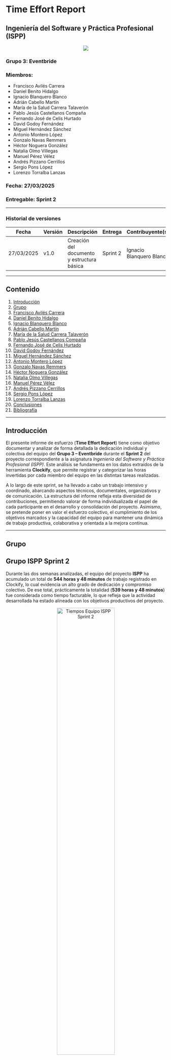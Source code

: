 # Time Effort Report
## Ingeniería del Software y Práctica Profesional (ISPP)
<center><img src="../../img/Eventbride.png"></img></center>

### Grupo 3: Eventbride

### Miembros:
- Francisco Avilés Carrera
- Daniel Benito Hidalgo
- Ignacio Blanquero Blanco
- Adrián Cabello Martín
- María de la Salud Carrera Talaverón
- Pablo Jesús Castellanos Compaña
- Fernando José de Celis Hurtado
- David Godoy Fernández
- Miguel Hernández Sánchez
- Antonio Montero López
- Gonzalo Navas Remmers
- Héctor Noguera González
- Natalia Olmo Villegas
- Manuel Pérez Vélez
- Andrés Pizzano Cerrillos
- Sergio Pons López
- Lorenzo Torralba Lanzas

### Fecha: 27/03/2025

### Entregable: Sprint 2

---

### Historial de versiones

| Fecha      | Versión | Descripción                                | Entrega  | Contribuyente(s)                    |
|------------|---------|--------------------------------------------|----------|-------------------------------------|
| 27/03/2025 | v1.0    | Creación del documento y estructura básica | Sprint 2 | Ignacio Blanquero Blanco |

---

## Contenido
1. [Introducción](#intro)
2. [Grupo](#group)
3. [Francisco Avilés Carrera](#id1)
4. [Daniel Benito Hidalgo](#id2)
5. [Ignacio Blanquero Blanco](#id3)
6. [Adrián Cabello Martín](#id4)
7. [María de la Salud Carrera Talaverón](#id5)
8. [Pablo Jesús Castellanos Compaña](#id6)
9. [Fernando José de Celis Hurtado](#id7)
10. [David Godoy Fernández](#id8)
11. [Miguel Hernández Sánchez](#id9)
12. [Antonio Montero López](#id10)
13. [Gonzalo Navas Remmers](#id11)
14. [Héctor Noguera González](#id12)
15. [Natalia Olmo Villegas](#id13)
16. [Manuel Pérez Vélez](#id14)
17. [Andrés Pizzano Cerrillos](#id15)
18. [Sergio Pons López](#id16)
19. [Lorenzo Torralba Lanzas](#id17)
20. [Conclusiones](#concl)
21. [Bibliografía](#bib)

---

<div id='intro'></div>

## Introducción

El presente informe de esfuerzo (**Time Effort Report**) tiene como objetivo documentar y analizar de forma detallada la dedicación individual y colectiva del equipo del **Grupo 3 – Eventbride** durante el **Sprint 2** del proyecto correspondiente a la asignatura *Ingeniería del Software y Práctica Profesional (ISPP)*. Este análisis se fundamenta en los datos extraídos de la herramienta **Clockify**, que permite registrar y categorizar las horas invertidas por cada miembro del equipo en las distintas tareas realizadas.

A lo largo de este sprint, se ha llevado a cabo un trabajo intensivo y coordinado, abarcando aspectos técnicos, documentales, organizativos y de comunicación. La estructura del informe refleja esta diversidad de contribuciones, permitiendo valorar de forma individualizada el papel de cada participante en el desarrollo y consolidación del proyecto. Asimismo, se pretende poner en valor el esfuerzo colectivo, el cumplimiento de los objetivos marcados y la capacidad del equipo para mantener una dinámica de trabajo productiva, colaborativa y orientada a la mejora continua.

---

<div id='group'></div>

## Grupo

## Grupo ISPP Sprint 2

Durante las dos semanas analizadas, el equipo del proyecto **ISPP** ha acumulado un total de **544 horas y 48 minutos** de trabajo registrado en Clockify, lo cual evidencia un alto grado de dedicación y compromiso colectivo. De ese total, prácticamente la totalidad (**539 horas y 48 minutos**) fue considerada como tiempo facturable, lo que refleja que la actividad desarrollada ha estado alineada con los objetivos productivos del proyecto.

<p align="center">
  <img src="https://iili.io/3uIeeUb.md.png" alt="Tiempos Equipo ISPP Sprint 2" style="width: 60%"></img>
</p>
<p align="center"><strong>Imagen 1: Tiempos totales del equipo – Sprint 2</strong></p>


En términos de naturaleza de las tareas, el equipo ha abordado una amplia gama de actividades:

- **Desarrollo de funcionalidades (features):** destacan tareas como la gestión de planes premium y freemium, el control de accesos, la gestión de listas de invitados, cancelaciones de servicios, chat, workflows y soporte técnico. Estas tareas han sido prioritarias y reflejan el avance funcional del producto.

- **Documentación:** se ha realizado una labor extensa en la elaboración y actualización de documentos clave como presentaciones, acuerdos de compromiso, condiciones de uso, métricas, evaluaciones de rendimiento y documentos internos de coordinación.

- **Actividades de marketing:** se ha trabajado activamente en la creación de contenido para redes sociales, vídeos demostrativos, storyboard de presentaciones y diálogos para demos, evidenciando un esfuerzo significativo en la difusión y visibilidad del proyecto.

- **Reuniones y coordinación:** se han registrado numerosas reuniones generales, de subgrupos, de jefes, de reestimación de sprint y de planificación, reflejando una dinámica organizativa sólida y continua.

- **Tareas de soporte y testing:** se ha dedicado tiempo al testing del sistema, la validación de formularios, corrección de errores en despliegue y ajustes de UI, garantizando así la calidad del producto.

- **Tareas académicas y de formación:** se han incluido sesiones de clase, visualización de píldoras teóricas y actividades de revisión conjunta, integrando el desarrollo del proyecto con el componente formativo.

Finalmente, cabe destacar el tiempo invertido en la preparación de entregables y presentaciones clave, así como en la gestión del feedback, lo cual ha permitido mantener una visión iterativa del progreso y fomentar la mejora continua.

En conclusión, el equipo ISPP ha demostrado una excelente organización y una implicación global sobresaliente, distribuyendo su tiempo de manera equilibrada entre desarrollo técnico, gestión documental, marketing y coordinación. El rendimiento global durante este periodo ha sido muy elevado, reflejando un entorno de trabajo activo, productivo y colaborativo.

---

<div id='id1'></div>

## Francisco Avilés Carrera

**Periodo de análisis:** 14/03/2025 – 28/03/2025  
**Horas totales registradas:** 31 horas, 25 minutos y 18 segundos

<p align="center">
  <img src="https://iili.io/3uzUuX2.md.png" alt="Tiempos Francisco Avilés Carrera" style="width: 45%"></img>
</p>
<p align="center"><strong>Imagen 2: Tiempos Francisco Avilés Carrera</strong></p>

Francisco Avilés Carrera ha desempeñado un papel activo y equilibrado durante el Sprint 2 del proyecto ISPP, combinando tareas técnicas, coordinación de equipo, documentación y participación en reuniones. Su versatilidad le ha permitido intervenir eficazmente en distintas áreas del proyecto, contribuyendo tanto a los entregables funcionales como a la gestión organizativa del grupo.

Desde el punto de vista técnico, ha trabajado en funcionalidades relevantes como la edición de perfil y la reserva de contratación de servicios. Su implicación en estas tareas, llevadas a cabo de forma fragmentada pero constante, ha sido esencial para el desarrollo del backend de la plataforma y su integración con el frontend.

En lo que respecta a documentación, ha invertido numerosas horas en la corrección y revisión de documentos clave del proyecto. Ha actualizado la presentación, trabajado en la evaluación del rendimiento y revisado informes como el _"costsAnalysis.md"_ y el _"Deliverable Failure Conditions"_. Esta labor demuestra una preocupación clara por la coherencia, el detalle y la calidad de los textos que respaldan el trabajo del equipo.

Además, Francisco ha tenido un rol destacado en la coordinación interna, participando activamente en el reparto de tareas. Su labor organizativa ha sido fundamental para el buen avance del sprint, asegurando que cada miembro del equipo tuviera asignaciones claras y tiempos equilibrados.

Ha asistido de forma continuada a todas las reuniones del grupo, incluidas aquellas destinadas a planificación, revisión y toma de decisiones estratégicas. Su presencia constante en estos encuentros denota un alto nivel de compromiso con la dinámica colaborativa del equipo.

Asimismo, ha participado en píldoras educativas y sesiones formativas relacionadas con la estimación de costes, _testing_ y acuerdos con el cliente, lo que evidencia su interés por ampliar su visión del proyecto y aplicar este conocimiento en tareas concretas.

**En conclusión**, Francisco Avilés Carrera ha contribuido de forma significativa al sprint desde múltiples frentes, combinando con eficacia sus capacidades técnicas, organizativas y documentales. Su trabajo ha sido clave para mantener el orden, la calidad y la fluidez del desarrollo del proyecto.


<div id='id2'></div>

## Daniel Benito Hidalgo

**Periodo de análisis:** 14/03/2025 – 28/03/2025  
**Horas totales registradas:** 31 horas, 35 minutos y 14 segundos

<p align="center">
  <img src="https://iili.io/3uz6vat.md.png" alt="Tiempos Daniel Benito Hidalgo" style="width: 45%"></img>
</p>
<p align="center"><strong>Imagen 3: Tiempos Daniel Benito Hidalgo</strong></p>

Daniel Benito Hidalgo ha mantenido una participación destacada y multifacética durante el Sprint 2 del proyecto ISPP, con un fuerte enfoque en la preparación de presentaciones, tareas de marketing y documentación. Su perfil comunicativo y organizativo ha sido esencial para transmitir los avances del equipo de forma clara y profesional, tanto interna como externamente.

Una parte considerable de su dedicación se ha centrado en la preparación de la presentación del sprint, tanto a nivel de contenido como en su exposición. Ha invertido tiempo en ensayar el _"killer opener"_, realizar y actualizar las diapositivas, y coordinar aspectos visuales y narrativos del material presentado. Esta preparación rigurosa ha permitido al equipo transmitir los resultados del sprint de forma efectiva.

En el ámbito del marketing, Daniel ha sido uno de los principales impulsores de la elaboración del storyboard y de la grabación de vídeos demostrativos. Ha trabajado en tareas como la creación del diálogo de la demo y la grabación de vídeos promocionales, mostrando una clara orientación hacia la comunicación visual y el impacto del producto en su presentación pública.

Asimismo, ha contribuido de manera significativa a la documentación del proyecto, redactando acuerdos y evaluaciones de usuarios piloto, así como elaborando presentaciones intermedias y materiales de apoyo. También ha estado involucrado en la creación y análisis de encuestas para usuarios piloto, lo que evidencia su compromiso con la mejora continua del producto a través del _feedback_.

Desde el punto de vista técnico, ha realizado tareas específicas como la inclusión de SonarQube en el proyecto y la configuración de archivos `.properties` y `.yml`, demostrando una base técnica sólida que complementa su perfil comunicativo.

En cuanto a coordinación, ha estado presente en las reuniones de grupo, tanto de planificación como de seguimiento. Su implicación en estas sesiones ha sido clave para mantener la cohesión entre las áreas del equipo y facilitar una ejecución fluida de las tareas.

**En conclusión**, Daniel Benito Hidalgo ha desempeñado un papel esencial en el área de comunicación del proyecto, sin dejar de lado tareas técnicas y organizativas. Su capacidad para articular ideas, representar al equipo y mantener un flujo constante de documentación ha sido crucial para la proyección y estructuración del sprint.

<div id='id3'></div>

## Ignacio Blanquero Blanco

**Periodo de análisis:** 14/03/2025 – 28/03/2025  
**Horas totales registradas:** 24 horas, 27 minutos y 50 segundos

<p align="center">
  <img src="https://iili.io/3uzLAlV.md.png" alt="Tiempos Ignacio Blanquero Blanco" style="width: 45%"></img>
</p>
<p align="center"><strong>Imagen 4: Tiempos Ignacio Blanquero Blanco</strong></p>

Ignacio Blanquero Blanco ha mantenido una participación constante y enfocada durante el Sprint 2 del proyecto ISPP, con especial dedicación a la documentación del proyecto y al desarrollo técnico de funcionalidades relacionadas con el mapa interactivo, el _testing_ del sistema y la gestión del conocimiento del equipo. Su trabajo ha estado marcado por una actitud meticulosa y un compromiso con la calidad de los entregables.

En el plano técnico, ha sido responsable de la implementación de la funcionalidad de mapas, a la que ha dedicado varias sesiones intensivas que abarcaron desde el desarrollo inicial hasta su finalización. Asimismo, ha realizado tareas de _testing_ del sistema, asegurando la funcionalidad y estabilidad de las características desarrolladas, con pruebas distribuidas en distintas franjas horarias, lo que evidencia un enfoque metódico y progresivo.

Su implicación con la documentación ha sido notable. Ha trabajado en la elaboración del informe de uso de la inteligencia artificial, la actualización de actas de reuniones y la redacción del informe de esfuerzo (_Time Effort Report_) correspondiente a la mitad del sprint. Además, ha colaborado en la actualización de documentos técnicos como el _Knowledge Base Report_ y el _changelog_, contribuyendo a mantener un repositorio actualizado y útil para todo el equipo.

Ignacio ha mostrado también una preocupación activa por el análisis y gestión del _feedback_, dedicando sesiones específicas a transformar comentarios recibidos en mejoras concretas documentadas. Esta labor ha sido crucial para mantener un ciclo de mejora continua dentro del equipo y fortalecer la comunicación con los agentes implicados.

Ha participado en reuniones claves del sprint, incluyendo la del 15 de marzo, así como en sesiones formativas, lo cual ha reforzado su alineación con los objetivos generales del proyecto. Su asistencia a las clases y su implicación en el repositorio documental lo sitúan como un nexo entre el trabajo técnico y el conocimiento compartido del grupo.

**En resumen**, Ignacio Blanquero Blanco ha desempeñado un rol técnico y documental equilibrado, apoyando tanto la evolución funcional del sistema como la construcción de una base de conocimiento sólida y accesible. Su perfil organizado, analítico y colaborativo ha resultado muy valioso para el avance estructurado del sprint.


<div id='id4'></div>

## Adrián Cabello Martín

**Periodo de análisis:** 14/03/2025 – 28/03/2025  
**Horas totales registradas:** 30 horas, 57 minutos y 56 segundos

<p align="center">
  <img src="https://iili.io/3uztqHN.md.png" alt="Tiempos Adrián Cabello Martín" style="width: 45%"></img>
</p>
<p align="center"><strong>Imagen 5: Tiempos Adrián Cabello Martín</strong></p>

Adrián Cabello Martín ha tenido una participación sólida y versátil en el Sprint 2 del proyecto ISPP, centrando su esfuerzo en el desarrollo de funcionalidades críticas, en el soporte al sistema visual del proyecto y en la elaboración de material audiovisual promocional. Su trabajo ha estado marcado por una gran constancia técnica y una implicación activa en la dinámica del equipo.

En el área de desarrollo, Adrián ha sido responsable de implementar y mejorar funcionalidades como el sistema de gestión de múltiples eventos asociados a un mismo servicio, el sistema de reservas y la plataforma de pagos. Además, ha trabajado en el diseño e integración de los planes _premium_ y _freemium_, mostrando una gran capacidad para abordar funcionalidades de distinta índole, tanto en lógica de _backend_ como en su visualización.

También ha dedicado tiempo a corregir y pulir la interfaz de usuario, con especial atención al detalle visual, lo cual ha mejorado la experiencia de navegación y ha permitido consolidar una estética homogénea y funcional en la plataforma. Esta labor se complementa con su participación en tareas de integración de elementos visuales para la demo del sprint.

En el plano audiovisual, ha contribuido activamente en la grabación y edición de vídeos demostrativos, colaborando con el equipo de marketing. Su implicación en esta área ha sido crucial para mostrar de forma clara y atractiva los avances del proyecto ante _stakeholders_ y profesores.

Ha participado también en reuniones clave del sprint, incluidas las de retrospectiva y coordinación, mostrando siempre una actitud colaborativa. Además, ha asistido a sesiones formativas y ha trabajado en tareas documentales, como la preparación de informes de reunión y revisiones técnicas relacionadas con sus tareas.

**En conclusión**, Adrián Cabello Martín ha mantenido una participación técnica intensa y bien distribuida a lo largo del sprint, destacando por su enfoque integral que combina programación, diseño, producción audiovisual y trabajo colaborativo. Su perfil técnico y proactivo ha sido decisivo para el desarrollo y presentación del producto.

<div id='id5'></div>

## María de la Salud Carrera Talaverón

**Periodo de análisis:** 14/03/2025 – 28/03/2025  
**Horas totales registradas:** 24 horas, 50 minutos y 43 segundos

<p align="center">
  <img src="https://iili.io/3uzbpNS.md.png" alt="Tiempos María de la Salud Carrera Talaverón" style="width: 45%"></img>
</p>
<p align="center"><strong>Imagen 6: Tiempos María de la Salud Carrera Talaverón</strong></p>

Durante el Sprint 2 del proyecto ISPP, María de la Salud Carrera Talaverón ha desarrollado una labor destacada en el ámbito de la documentación y coordinación de tareas, complementada con intervenciones puntuales en desarrollo y participación activa en reuniones clave del equipo. Su enfoque ha estado orientado a asegurar la calidad de los entregables documentales y facilitar el trabajo colaborativo.

Uno de los pilares de su contribución ha sido la actualización y mejora continua de documentos clave del sprint. Ha trabajado extensamente en el análisis cualitativo y cuantitativo, elaborando y corrigiendo versiones sucesivas para reflejar el estado real del proyecto. Asimismo, ha intervenido en la redacción del documento de métricas, la _performance evaluation_ y el _commitment agreement_, mostrando atención al detalle y compromiso con la consistencia de los informes del equipo.

En el terreno de la coordinación, María ha asumido la revisión de tareas y la organización del repositorio de documentación, velando por la trazabilidad de las acciones realizadas. Ha gestionado también aspectos vinculados a las políticas de ramificación del repositorio y ha participado en la reestimación de tiempos durante el sprint, lo cual ha sido clave para mantener la planificación adaptativa del equipo.

Desde el punto de vista técnico, ha contribuido a funcionalidades como la recepción de notificaciones y la realización de lanzamientos intermedios (_releases_), así como a pequeñas correcciones relacionadas con la infraestructura del proyecto. Aunque estas tareas no han sido las más recurrentes en su actividad, demuestran su disposición a colaborar también en el plano técnico cuando ha sido requerido.

En cuanto a reuniones, María ha asistido regularmente a todas las convocatorias relevantes del sprint, incluyendo reuniones de equipo, retrospectivas y sesiones con los jefes de grupo. Su presencia en estos encuentros ha sido constante y valiosa para asegurar la alineación de tareas y la toma conjunta de decisiones.

**En conclusión**, María de la Salud Carrera Talaverón ha tenido un papel fundamental en la organización documental y en la planificación del sprint, contribuyendo de manera decisiva a la estructura, revisión y comunicación de los entregables. Su perfil metódico, proactivo y colaborativo ha sido esencial para el buen funcionamiento del equipo.

<div id='id6'></div>

## Pablo Jesús Castellanos Compaña

**Periodo de análisis:** 14/03/2025 – 28/03/2025  
**Horas totales registradas:** 62 horas, 13 minutos y 33 segundos

<p align="center">
  <img src="https://iili.io/3uzpi3G.md.png" alt="Tiempos Pablo Jesús Castellanos Compaña" style="width: 45%"></img>
</p>
<p align="center"><strong>Imagen 7: Tiempos Pablo Jesús Castellanos Compaña</strong></p>

Durante el Sprint 2 del proyecto ISPP, Pablo Jesús Castellano Compaña ha demostrado una implicación destacada, con una de las cargas horarias más elevadas del equipo. Su participación se ha distribuido de forma equilibrada entre tareas de desarrollo, coordinación, documentación y preparación de presentaciones clave.

En el ámbito técnico, Pablo ha estado profundamente involucrado en la implementación de funcionalidades vinculadas a la gestión de planes _premium_ y _freemium_. Estas tareas han requerido un trabajo continuo durante varios días consecutivos, reflejando un enfoque metódico y orientado a resultados. También ha contribuido a la mejora de la interfaz de usuario, ajustándola a los requerimientos del sprint.

Además de sus aportaciones técnicas, ha asumido un papel relevante en la preparación de documentos y presentaciones, dedicando más de seis horas a esta última actividad entre los días 20 y 21 de marzo. Estas acciones fueron clave para la correcta comunicación del estado del proyecto ante el grupo y los supervisores.

Un elemento diferencial en su desempeño ha sido su rol de coordinación. Pablo ha gestionado la entrega de tareas, la revisión de documentos y la organización del repositorio de conocimiento compartido. Su participación en reuniones de planificación, tanto con el equipo como con los jefes de grupo, ha sido constante, y ha contribuido de forma significativa a la cohesión y orientación del equipo.

En cuanto a documentación, ha intervenido en la corrección y actualización de diversos archivos, incluyendo actas, acuerdos y elementos clave del repositorio documental. Asimismo, ha participado activamente en la creación y revisión de materiales relacionados con la gestión del _feedback_ y la planificación del sprint.

Pablo también ha colaborado en tareas de marketing, como la elaboración del _storyboard_ y la coordinación de actividades en torno al diseño y promoción de funcionalidades de la plataforma.

**En resumen**, la actividad de Pablo Jesús Castellano Compaña durante el Sprint 2 ha sido sobresaliente tanto en cantidad como en diversidad. Su perfil técnico se complementa con una sólida capacidad de organización, coordinación y documentación, lo cual lo posiciona como un miembro fundamental para la consecución de los objetivos del equipo.

<div id='id7'></div>

## Fernando José de Celis Hurtado

**Periodo de análisis:** 14/03/2025 – 28/03/2025  
**Horas totales registradas:** 26 horas, 43 minutos y 58 segundos

<p align="center">
  <img src="https://iili.io/3uId3f1.md.png" alt="Tiempos Fernando José de Celis Hurtado" style="width: 45%"></img>
</p>
<p align="center"><strong>Imagen 8: Tiempos Fernando José de Celis Hurtado</strong></p>


Fernando José de Celis Hurtado ha tenido una participación destacada durante el Sprint 2 del proyecto ISPP, con un equilibrio notable entre tareas de desarrollo, documentación, producción de contenido audiovisual y asistencia a reuniones de coordinación y formación. Su perfil multidisciplinar ha sido un activo valioso para el avance técnico y comunicativo del equipo.

En el ámbito técnico, Fernando ha trabajado en la implementación de la funcionalidad de creación y gestión de listas de invitados, distribuyendo el desarrollo en varias sesiones consecutivas. Esta funcionalidad es clave dentro del flujo del sistema, y su correcta ejecución refleja la capacidad de Fernando para abordar tareas con lógica compleja y de integración transversal.

Su contribución en el área de documentación ha sido igualmente significativa. Ha actualizado documentos legales como los términos y condiciones, el _customer agreement_ y el fichero _revision.md_, lo cual pone de manifiesto su atención al detalle y su implicación en asegurar que los aspectos formales del proyecto estén bien cubiertos.

Uno de los aspectos más relevantes de su actividad ha sido su trabajo en el área de marketing. Ha colaborado de forma intensiva en la elaboración del vídeo de presentación de la empresa y de la demo intermedia del sprint. Su participación en la creación, grabación y montaje de los vídeos ha supuesto una importante inversión de tiempo, que ha culminado en un material audiovisual representativo y profesional.

Fernando también ha mantenido una asistencia constante a las reuniones del equipo, tanto generales como específicas del área de marketing. Estas sesiones han permitido coordinar esfuerzos y tomar decisiones clave para el desarrollo del sprint. Asimismo, ha asistido a sesiones de clase, lo que contribuye a contextualizar su trabajo dentro del marco académico del proyecto.

**En resumen**, Fernando José de Celis Hurtado ha desempeñado un rol integral dentro del equipo, equilibrando eficazmente la programación, la documentación y el marketing. Su compromiso, capacidad técnica y versatilidad han sido esenciales para el desarrollo del sprint y la cohesión del equipo.

<div id='id8'></div>

## David Godoy Fernández

**Periodo de análisis:** 14/03/2025 – 28/03/2025  
**Horas totales registradas:** 23 horas, 55 minutos y 37 segundos

<p align="center">
  <img src="https://iili.io/3uI3Cnp.md.png" alt="Tiempos David Godoy Fernández" style="width: 45%"></img>
</p>
<p align="center"><strong>Imagen 9: Tiempos David Godoy Fernández</strong></p>


Durante el Sprint 2 del proyecto ISPP, David Godoy Fernández ha mostrado una implicación destacada en el área de desarrollo, trabajando de forma constante en tareas técnicas vinculadas a funcionalidades esenciales del sistema, al tiempo que ha participado activamente en reuniones y tareas formativas y de documentación.

Una parte sustancial de su actividad ha estado centrada en el desarrollo de funcionalidades relacionadas con la gestión de eventos y servicios. Entre ellas, destaca la capacidad de gestionar múltiples eventos con un mismo servicio y la creación de listas de invitados, dos funcionalidades clave para la escalabilidad y personalización del sistema. Además, ha colaborado en tareas vinculadas al sistema de edición de servicios y al módulo de mensajería (_chat_), demostrando versatilidad y adaptación a distintos contextos técnicos.

David también ha contribuido de forma relevante a la documentación del proyecto, trabajando en la elaboración del documento de evaluación de usuarios piloto (_userPilotPerformanceEvaluation_), lo que refleja su capacidad de análisis y comprensión de métricas de rendimiento del sistema desde la perspectiva del usuario.

En el plano organizativo, ha participado en varias reuniones del equipo, incluida la del 26 de marzo, así como en sesiones formativas y píldoras educativas. Su presencia constante en estos espacios demuestra un compromiso con el seguimiento del sprint y la comunicación interna del grupo.

Asimismo, ha mostrado interés por aspectos relacionados con la estrategia de marketing, interviniendo puntualmente en actividades orientadas a la promoción del sistema, aunque su implicación principal ha estado centrada en el desarrollo técnico.

**En resumen**, David Godoy Fernández ha sido un miembro activo en la evolución funcional del sistema, aportando en áreas clave del _backend_, colaborando en documentación analítica y manteniéndose involucrado en los procesos de coordinación y aprendizaje del grupo. Su perfil técnico y su constancia lo convierten en un componente fundamental para el equipo.

<div id='id9'></div>

## Miguel Hernández Sánchez

**Periodo de análisis:** 14/03/2025 – 28/03/2025  
**Horas totales registradas:** 36 horas, 40 minutos y 53 segundos

<p align="center">
  <img src="https://iili.io/3uIKoYX.md.png" alt="Tiempos Miguel Hernández Sánchez" style="width: 45%"></img>
</p>
<p align="center"><strong>Imagen 10: Tiempos Miguel Hernández Sánchez</strong></p>


Miguel Hernández Sánchez ha tenido una participación activa y sólida durante el Sprint 2 del proyecto ISPP, destacando principalmente por su implicación técnica en el desarrollo de funcionalidades clave de la plataforma. Su trabajo se ha centrado en la implementación y mantenimiento de componentes relacionados con la mensajería (_chat_), la cancelación de servicios y la gestión de listas de invitados.

El desarrollo del sistema de _chat_ ha sido una de sus contribuciones principales, a la que ha dedicado numerosas sesiones de trabajo consecutivas entre los días 23 y 26 de marzo. Esta funcionalidad ha requerido un alto grado de atención a la integración con otros módulos, así como pruebas continuas para garantizar la estabilidad del sistema. Igualmente, ha abordado con eficacia la implementación del proceso de cancelación de servicios y la gestión de relaciones entre entidades, como la correspondiente a los servicios y las valoraciones de usuarios.

Además de su labor técnica, Miguel ha participado activamente en la preparación de la presentación del proyecto. Esta tarea ha ocupado varias sesiones entre el 20 y el 21 de marzo, reflejando su compromiso con la correcta comunicación de los avances del equipo. Su colaboración en este ámbito ha sido clave para transmitir los aspectos técnicos de forma clara y estructurada.

En cuanto a reuniones, ha asistido a todas las convocadas a lo largo del sprint, incluyendo sesiones generales del equipo y reuniones específicas de seguimiento. Su presencia continua en estos encuentros demuestra un compromiso firme con la coordinación y la comunicación dentro del grupo.

Cabe destacar también su involucramiento en tareas de documentación, tales como la preparación del código de conducta y la actualización de ficheros de presentación. Si bien estas tareas han supuesto un menor volumen de horas, reflejan una actitud colaborativa y orientada al cumplimiento de estándares del proyecto.

**En resumen**, Miguel Hernández Sánchez ha contribuido de forma significativa al desarrollo técnico del proyecto, especialmente en funcionalidades relacionadas con la comunicación entre usuarios y la gestión de servicios. Su responsabilidad, constancia y capacidad técnica lo convierten en un recurso valioso para el equipo.

<div id='id10'></div>

## Antonio Montero López

**Periodo de análisis:** 14/03/2025 – 28/03/2025  
**Horas totales registradas:** 23 horas, 31 minutos

<p align="center">
  <img src="https://iili.io/3uIq3fp.md.png" alt="Tiempos Antonio Montero López" style="width: 45%"></img>
</p>
<p align="center"><strong>Imagen 11: Tiempos Antonio Montero López</strong></p>


Antonio Montero López ha tenido una participación activa y equilibrada durante el Sprint 2 del proyecto ISPP, desarrollando tareas en las áreas de desarrollo técnico, documentación, marketing y coordinación de presentaciones. Su enfoque ha sido polivalente, demostrando tanto habilidades técnicas como organizativas y comunicativas.

Desde el punto de vista técnico, Antonio ha contribuido al desarrollo de la funcionalidad de validación de formularios, a la que ha dedicado más de tres horas de trabajo concentrado. Esta labor ha sido clave para asegurar la calidad del sistema de entrada de datos, reforzando la experiencia de usuario en el _frontend_ de la plataforma.

En el área de marketing, ha trabajado en la creación del dominio y los correos corporativos, así como en tareas relacionadas con la investigación y gestión del _storyboard_ para la presentación del producto. Su trabajo en este ámbito ha sido esencial para dotar al proyecto de una imagen profesional y coherente, reforzando la identidad del equipo frente a usuarios y _stakeholders_.

También ha participado activamente en la preparación de la presentación del sprint. Ha invertido tiempo en la revisión de documentos y en la organización de contenidos, mostrando compromiso con la calidad de la comunicación y la puesta en escena de los avances del grupo.

En cuanto a documentación, ha redactado el manual de usuario, una tarea clave para la futura experiencia del cliente final. Este tipo de contribuciones reflejan una visión integral del proyecto, orientada tanto al desarrollo como al uso real del sistema.

Antonio ha estado presente en las reuniones de coordinación y retrospectiva del equipo, participando activamente en la toma de decisiones y en la organización del trabajo. Además, ha asistido a todas las sesiones formativas previstas en el marco del sprint, lo que refuerza su actitud de aprendizaje constante y mejora continua.

**En resumen**, Antonio Montero López ha demostrado ser un miembro polivalente y resolutivo, capaz de aportar valor en distintos frentes del proyecto. Su participación técnica, documental y organizativa ha resultado clave para consolidar tanto el producto como la cohesión del equipo.

<div id='id11'></div>

## Gonzalo Navas Remmers

**Periodo de análisis:** 14/03/2025 – 28/03/2025  
**Horas totales registradas:** 23 horas, 53 minutos y 50 segundos

<p align="center">
  <img src="https://iili.io/3uIBrnj.md.png" alt="Tiempos Gonzalo Navas Remmers" style="width: 45%"></img>
</p>
<p align="center"><strong>Imagen 12: Tiempos Gonzalo Navas Remmers</strong></p>


Gonzalo Navas Remmers ha mantenido una participación sólida y técnica durante el Sprint 2 del proyecto ISPP, enfocando sus esfuerzos principalmente en el desarrollo de funcionalidades clave del sistema, así como en tareas de documentación y organización interna del equipo. Su perfil se ha caracterizado por un enfoque técnico orientado a resultados y por una implicación constante en la mejora del producto.

Su trabajo técnico ha estado centrado en la creación y gestión de listas de invitados, la implementación de la plataforma de pago final y la integración de un sistema de soporte técnico. Estas funcionalidades representan componentes esenciales del sistema, y Gonzalo ha demostrado dominio técnico en su ejecución, abordándolas de forma segmentada, precisa y sostenida en el tiempo. Además, ha corregido errores relacionados con los formularios del _frontend_ y ha realizado ajustes en la relación entre entidades del sistema, como la vinculación entre _ratings_, servicios y usuarios.

En paralelo, ha colaborado en tareas de documentación orientadas a la gestión de usuarios piloto y a la organización de pagos. También ha contribuido en sesiones de planificación para coordinar los esfuerzos del equipo, especialmente en lo referente al área de pagos, donde ha ayudado a definir una hoja de ruta para agilizar el trabajo.

Su presencia en reuniones ha sido continua, participando activamente en los encuentros del equipo y en sesiones de coordinación general. Estas reuniones han sido claves para mantener la alineación del grupo y tomar decisiones consensuadas respecto a la evolución del sprint.

Además, ha asistido a sesiones formativas del proyecto, como las píldoras educativas, reforzando su comprensión del marco general en el que se inscriben sus tareas técnicas. Su actitud receptiva y de aprendizaje constante ha favorecido la integración de nuevas ideas en su desarrollo diario.

**En conjunto**, Gonzalo Navas Remmers ha realizado una contribución técnica valiosa al proyecto, destacando por su eficiencia en la ejecución de funcionalidades críticas y por su capacidad para asumir responsabilidades con autonomía. Su trabajo ha reforzado la calidad técnica del sistema y ha permitido avanzar de forma sustancial en los objetivos del sprint.

<div id='id12'></div>

## Héctor Noguera González

**Periodo de análisis:** 14/03/2025 – 28/03/2025  
**Horas totales registradas:** 30 horas, 19 minutos y 30 segundos

<p align="center">
  <img src="https://iili.io/3uInLTF.md.png" alt="Tiempos Héctor Noguera González" style="width: 45%"></img>
</p>
<p align="center"><strong>Imagen 13: Tiempos Héctor Noguera González</strong></p>


Héctor Noguera González ha desarrollado una actividad muy completa durante el Sprint 2 del proyecto ISPP, destacando principalmente en el área de desarrollo técnico, pero también con una notable implicación en la documentación y participación activa en reuniones y actividades formativas. Su trabajo ha sido clave para la consolidación de funcionalidades complejas y para el mantenimiento de una comunicación clara dentro del equipo.

En el área de desarrollo, Héctor ha estado profundamente implicado en la implementación de varias funcionalidades centrales, como el _chat_ interno de la plataforma y la gestión del plan _premium_. Su participación en estas tareas ha requerido no solo capacidad de programación, sino también un conocimiento integral de la arquitectura del sistema y sus relaciones. Asimismo, ha abordado con solvencia tareas relacionadas con la corrección de errores y ajustes en la lógica del _frontend_.

Una parte relevante de su tiempo también se ha destinado a la documentación, elaborando y actualizando archivos importantes como _problems.md_, _recompensas.md_ y el código de conducta del proyecto. Esta faceta de su trabajo refleja un compromiso claro con la calidad del proyecto, no solo en su ejecución funcional, sino también en la definición y comunicación de normas y procedimientos internos.

En cuanto a reuniones, ha asistido de forma constante a todas las sesiones de coordinación, planificación y retrospectiva. Esta participación demuestra una actitud colaborativa y proactiva, aportando a la cohesión del grupo y al correcto flujo de información. Además, su presencia en varias píldoras educativas evidencia un interés continuo por reforzar sus conocimientos y mantenerse alineado con la evolución del sprint.

También cabe destacar su implicación en tareas de investigación, especialmente relacionadas con la integración del _chat_, donde ha dedicado tiempo a explorar posibles soluciones y enfoques técnicos antes de su implementación. Este rasgo proactivo y reflexivo ha sido fundamental para lograr resultados robustos y funcionales.

**En conclusión**, Héctor Noguera González ha mantenido un equilibrio excelente entre la ejecución técnica, la documentación de procesos y la participación organizativa. Su capacidad para abordar tareas complejas con responsabilidad y claridad lo convierte en un integrante clave para el éxito del equipo.

<div id='id13'></div>

## Natalia Olmo Villegas

**Periodo de análisis:** 14/03/2025 – 28/03/2025  
**Horas totales registradas:** 50 horas, 44 minutos y 14 segundos

<p align="center">
  <img src="https://iili.io/3uIIGuS.md.png" alt="Tiempos Natalia Olmo Villegas" style="width: 45%"></img>
</p>
<p align="center"><strong>Imagen 14: Tiempos Natalia Olmo Villegas</strong></p>


A lo largo del Sprint 2 del proyecto ISPP, Natalia Olmo Villegas ha llevado a cabo una participación altamente activa y diversificada, centrando sus esfuerzos principalmente en el área de _marketing_, así como en la producción audiovisual, documentación técnica y participación en reuniones clave para la organización del equipo.

Una parte esencial de su contribución ha sido la preparación, grabación y edición del vídeo de presentación del equipo. Esta tarea ha requerido una inversión significativa de tiempo, que se ha repartido en múltiples sesiones entre los días 24 y 26 de marzo. Natalia ha gestionado tanto aspectos técnicos como creativos del contenido audiovisual, garantizando una producción coherente y profesional que representa al grupo ante agentes externos.

En el área de documentación, Natalia ha redactado y editado varios documentos relevantes para el sprint. Entre ellos, destaca su implicación en la elaboración del acuerdo con el cliente (_Customer Agreement_), una tarea crítica que refleja tanto sus capacidades de redacción como su comprensión de los requisitos del proyecto. Además, ha estado involucrada en la coordinación de encuestas a usuarios piloto y en tareas de evaluación del rendimiento.

También ha tenido una presencia constante en reuniones de equipo y sesiones de planificación de sprint, sumando más de siete horas en actividades de coordinación interna. En dichas reuniones, ha participado activamente en la distribución de tareas, organización del trabajo de _marketing_ y revisión del avance de las distintas áreas del equipo.

En el plano técnico, Natalia ha contribuido puntualmente a tareas relacionadas con la interfaz de usuario y la reserva de servicios _backend_, lo que evidencia su disposición para colaborar de forma transversal con otras áreas del equipo cuando ha sido necesario.

**En definitiva**, Natalia Olmo Villegas ha tenido un rol clave en el ámbito de _marketing_ y comunicación, así como en la documentación del sprint. Su dedicación, versatilidad y capacidad organizativa han resultado esenciales para mantener la coherencia comunicativa del equipo y facilitar la visibilidad de sus avances tanto interna como externamente.

<div id='id14'></div>

## Manuel Pérez Vélez

**Periodo de análisis:** 14/03/2025 – 28/03/2025  
**Horas totales registradas:** 29 horas, 39 minutos y 45 segundos

<p align="center">
  <img src="https://iili.io/3uIRGUb.md.png" alt="Tiempos Manuel Pérez Vélez" style="width: 45%"></img>
</p>
<p align="center"><strong>Imagen 15: Tiempos Manuel Pérez Vélez</strong></p>


Manuel Pérez Vélez ha desempeñado un papel versátil y comprometido durante el Sprint 2 del proyecto ISPP, combinando tareas de desarrollo, _marketing_, documentación y reuniones de coordinación. Su contribución ha sido clave en áreas donde se requería tanto precisión técnica como sensibilidad comunicativa, especialmente en la producción de contenido audiovisual y la gestión del entorno digital del proyecto.

En el ámbito de _marketing_, ha trabajado de forma activa en la planificación, grabación y edición de vídeos promocionales. Estas tareas ocuparon varias jornadas, en las que se implicó tanto en la parte técnica como en la creativa, garantizando la coherencia del mensaje con los objetivos del equipo. Además, contribuyó a la limpieza de la cuenta de Instagram del proyecto eliminando etiquetas innecesarias y gestionando el contenido visual.

Desde el punto de vista técnico, Manuel participó en el desarrollo de funcionalidades relacionadas con las notificaciones del sistema. Su intervención, distribuida en sesiones extensas y concentradas, refleja su capacidad de focalizarse en tareas específicas que requieren una implementación rigurosa y pruebas continuas.

También ha estado involucrado en la redacción de documentos de revisión de tareas, asegurando la trazabilidad y la calidad de los procesos internos del equipo. Estas acciones muestran una preocupación por el orden, la evaluación del trabajo realizado y la correcta comunicación entre los distintos miembros del grupo.

Su participación en reuniones ha sido constante, destacando especialmente en sesiones clave como la reunión de planificación de _marketing_ o los encuentros generales del equipo, incluyendo la retrospectiva y las sesiones con los jefes de grupo. Su presencia en estos espacios de diálogo colectivo ha contribuido a mantener el rumbo del sprint y alinear esfuerzos en las distintas áreas de trabajo.

**En resumen**, Manuel Pérez Vélez ha demostrado una implicación integral en el proyecto, destacando por su capacidad de adaptación a tareas diversas y su constancia en la ejecución de actividades tanto técnicas como comunicativas. Su perfil polivalente ha aportado valor en diferentes frentes del sprint.

<div id='id15'></div>

## Andrés Pizzano Cerrillos

**Periodo de análisis:** 14/03/2025 – 28/03/2025  
**Horas totales registradas:** 38 horas, 52 minutos y 56 segundos

<p align="center">
  <img src="https://iili.io/3uIY9i7.md.png" alt="Tiempos Andrés Pizzano Cerrillos" style="width: 45%"></img>
</p>
<p align="center"><strong>Imagen 16: Tiempos Andrés Pizzano Cerrillos</strong></p>


Andrés Pizzano Cerrillos ha desarrollado una participación altamente técnica y constante durante el Sprint 2 del proyecto ISPP. Su trabajo se ha centrado principalmente en el desarrollo del sistema, con especial énfasis en la mejora de la interfaz de usuario, el control de accesos a rutas y la gestión de reservas, convirtiéndose en una figura clave dentro del equipo de desarrollo.

Una parte fundamental de su dedicación ha estado dirigida a la funcionalidad de reserva de contratación de servicios, que abordó con sesiones extensas y bien estructuradas. Asimismo, ha implementado controles de acceso para rutas dentro del sistema, lo que ha reforzado la seguridad y segmentación de funcionalidades según los perfiles de usuario. Estas tareas han requerido un conocimiento profundo del sistema y una capacidad técnica destacable.

Andrés también ha trabajado intensamente en tareas de mejora visual, dedicando múltiples jornadas a adaptar la interfaz gráfica de usuario para que se alineara con los requerimientos del sprint. Las modificaciones han sido constantes y detalladas, abarcando desde el diseño hasta la coherencia visual del sistema. Este trabajo ha contribuido significativamente a mejorar la experiencia de usuario de la plataforma.

Otro aspecto destacable ha sido su intervención en tareas de despliegue, en las que ha dedicado tiempo a solucionar problemas técnicos y asegurar que las nuevas funcionalidades pudieran ser integradas correctamente en el entorno de producción.

En cuanto a coordinación, ha participado en reuniones generales del equipo, incluyendo sesiones de planificación y retrospectiva. Además, ha asistido a las clases formativas del sprint, manteniéndose alineado con los objetivos académicos del proyecto.

**En resumen**, Andrés Pizzano Cerrillos ha sido una pieza clave dentro del equipo técnico, contribuyendo de forma directa a la estabilidad, seguridad y presentación del sistema. Su enfoque constante, técnico y meticuloso ha sido fundamental para cumplir con los objetivos del sprint y mantener la calidad del producto.

<div id='id16'></div>

## Sergio Pons López

**Periodo de análisis:** 14/03/2025 – 28/03/2025  
**Horas totales registradas:** 31 horas, 47 minutos y 47 segundos

<p align="center">
  <img src="https://iili.io/3uIlhmJ.md.png" alt="Tiempos Sergio Pons López" style="width: 45%"></img>
</p>
<p align="center"><strong>Imagen 17: Tiempos Sergio Pons López</strong></p>


Durante el periodo comprendido entre el 14 y el 28 de marzo de 2025, Sergio Pons López ha registrado un total de 31 horas, 47 minutos y 47 segundos de trabajo en el Sprint 2 del proyecto ISPP. A lo largo de este tiempo, ha desempeñado un conjunto diverso de tareas distribuidas principalmente en tres ámbitos fundamentales: el desarrollo y _testing_ de funcionalidades, la documentación técnica y la participación activa en reuniones de coordinación del equipo.

En el área de desarrollo, una de sus contribuciones más destacadas ha sido la validación de formularios, a la que ha dedicado más de siete horas en distintas sesiones a lo largo de varios días. Esta tarea, inscrita dentro del bloque de "Tareas de Código y _Testing_", ha requerido intervenciones técnicas detalladas y una revisión minuciosa del comportamiento del sistema. Además, ha desarrollado la funcionalidad correspondiente al cálculo del coste total de eventos, invirtiendo en ella una sesión de más de una hora y veinte minutos el día 19 de marzo.

En lo que respecta a la documentación, Sergio ha mantenido un compromiso firme con la mejora de los entregables escritos del proyecto. Ha trabajado en la redacción y revisión de las retrospectivas del sprint, tanto la intermedia como la final, así como en la modificación del archivo _README_. También ha gestionado la consolidación del _feedback_ correspondiente a la semana 7 y ha participado en la evaluación del rendimiento del equipo. Estas tareas, que en su conjunto han sumado más de cinco horas, reflejan una preocupación constante por la trazabilidad y la calidad del soporte documental.

Asimismo, ha intervenido de manera activa en las reuniones de equipo, acumulando más de cuatro horas y media de participación en sesiones de coordinación celebradas los días 15, 19, 22 y 26 de marzo. Su presencia en estas reuniones ha sido esencial para asegurar la correcta planificación de tareas y el alineamiento de los objetivos comunes del grupo.

Además, ha colaborado en tareas complementarias de _marketing_, entre las que destaca la elaboración de contenido para redes sociales correspondiente a la semana 2. Esta actividad, realizada el 24 de marzo, supuso una inversión de más de tres horas y media y contribuyó a la difusión del trabajo del equipo.

**En conclusión**, la participación de Sergio Pons López en el Sprint 2 ha sido equilibrada y constante. Ha mostrado una implicación sólida en tareas técnicas críticas, una dedicación notable a la producción de documentación de calidad y una presencia comprometida en las reuniones de equipo. Su versatilidad y profesionalidad han sido clave para el progreso sostenido del sprint.

<div id='id17'></div>

## Lorenzo Torralba Lanzas

**Periodo de análisis:** 14/03/2025 – 28/03/2025  
**Horas totales registradas:** 26 horas, 46 minutos y 10 segundos

<p align="center">
  <img src="https://iili.io/3uIE2UP.md.png" alt="Tiempos Lorenzo Torralba Lanzas" style="width: 45%"></img>
</p>
<p align="center"><strong>Imagen 18: Lorenzo Torralba Lanzas</strong></p>


Durante el Sprint 2 del proyecto ISPP, Lorenzo Torralba Lanzas ha desarrollado una labor técnica consistente, centrada principalmente en el desarrollo y ajuste de funcionalidades dentro del sistema. Su trabajo ha sido especialmente relevante en áreas relacionadas con la cancelación y eliminación de servicios, la creación y gestión de listas de invitados, y la implementación de _workflows_ específicos para la plataforma.

Su participación se ha caracterizado por sesiones técnicas continuadas en las que ha abordado tareas complejas como la integración de módulos de cancelación, la corrección de errores en la visualización de _ratings_ o la incorporación de elementos informativos en el pie de página del sitio web. Estas tareas, muchas de ellas relacionadas directamente con _issues_ del repositorio del equipo, muestran su capacidad para trabajar orientado a la resolución de incidencias concretas y mejoras funcionales.

Además, ha contribuido al desarrollo de la funcionalidad de eliminación de servicios, una tarea que ha abordado en varias etapas, demostrando una planificación organizada y una ejecución gradual de la lógica necesaria para su correcto funcionamiento. Asimismo, ha trabajado en la implementación de _workflows_, lo cual implica una visión más amplia de los procesos del sistema y su automatización.

Lorenzo también ha participado activamente en reuniones del equipo, en especial aquellas orientadas a la planificación y seguimiento del sprint. Su presencia constante en estas sesiones refleja su compromiso con la comunicación y la coordinación del grupo, aspectos clave para mantener la coherencia y el enfoque colectivo.

En términos formativos, también ha asistido a sesiones de píldoras educativas y ha dedicado tiempo al aprendizaje y la mejora continua, integrando este conocimiento en la ejecución técnica de sus tareas.

**En conjunto**, Lorenzo Torralba Lanzas ha mantenido una participación sólida en el desarrollo funcional del proyecto, aportando soluciones técnicas eficaces y mostrando una actitud resolutiva ante los retos del sprint. Su enfoque técnico y su implicación constante lo convierten en un colaborador fiable dentro del equipo.

<div id="concl"></div>

## Conclusiones

Tras el análisis de las contribuciones registradas por cada integrante del equipo durante el Sprint 2, se puede concluir que el **Grupo Eventbride** ha mostrado una implicación destacable y equilibrada en todas las áreas del proyecto. El volumen de horas dedicadas, junto con la diversidad de tareas asumidas, evidencia un alto nivel de compromiso, coordinación y responsabilidad compartida.

Cada miembro ha aportado desde sus competencias particulares, ya sea en el desarrollo de funcionalidades clave, la elaboración de documentación esencial, la producción audiovisual, la organización interna o la difusión del proyecto. Esta pluralidad de enfoques ha permitido que el producto evolucione de forma robusta y alineada con los objetivos establecidos.

Además, el análisis temporal ha puesto de manifiesto un uso eficiente del tiempo, priorizando las actividades de mayor impacto y manteniendo un enfoque ágil en la planificación y ejecución del trabajo. En conjunto, este informe refleja no solo el esfuerzo invertido, sino también la madurez del equipo en su proceso de desarrollo profesional y técnico dentro del marco de *ISPP*.


<div id='bib'></div>

## Bibliografía

Intencionalmente en blanco.



